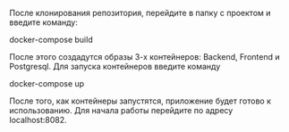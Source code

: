 После клонирования репозитория, перейдите в папку с проектом и введите команду:

docker-compose build

После этого создадутся образы 3-х контейнеров: Backend, Frontend и Postgresql. Для запуска контейнеров введите команду

docker-compose up

После того, как контейнеры запустятся, приложение будет готово к использованию. Для начала работы перейдите по адресу localhost:8082.